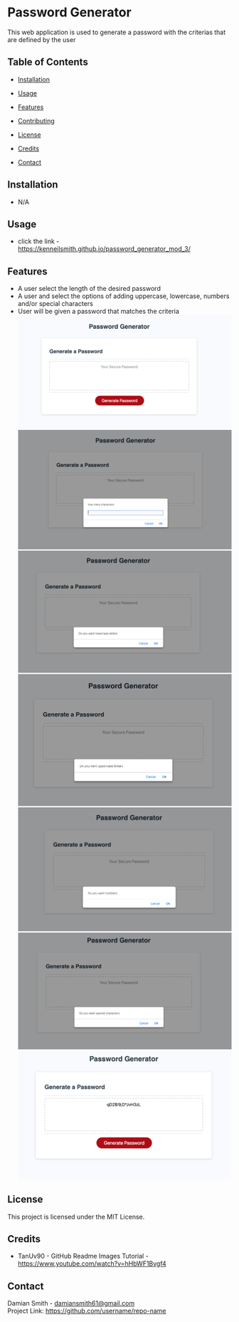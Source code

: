# Password Generator

This web application is used to generate a password with the criterias that are defined by the user

## Table of Contents

- [Installation](#installation) 
 
- [Usage](#usage) 
  

- [Features](#features) 
- [Contributing](#contributing)
- [License](#license)
- [Credits](#credits)
- [Contact](#contact)

## Installation
 - N/A


## Usage

- click the link - https://kenneilsmith.github.io/password_generator_mod_3/

## Features

- A user select the length of the desired password 
- A user and select the options of adding uppercase, lowercase, numbers and/or special characters 
- User will be given a password that matches the criteria \
![](./screenshots/Screenshot-1.png)
![](./screenshots/Screenshot-2.png)
![](./screenshots/Screenshot-3.png)
![](./screenshots/Screenshot-4.png)
![](./screenshots/Screenshot-5.png)
![](./screenshots/Screenshot-6.png)
![](./screenshots/Screenshot-7.png)


## License

This project is licensed under the MIT License.

## Credits
   -    TanUv90 - GitHub Readme Images Tutorial  - https://www.youtube.com/watch?v=hHbWF1Bvgf4


## Contact


Damian Smith - damiansmith61@gmail.com \
Project Link: https://github.com/username/repo-name
